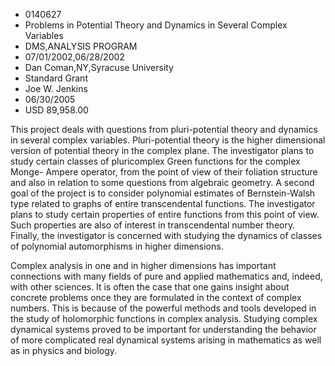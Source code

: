 
* 0140627
* Problems in Potential Theory and Dynamics in Several Complex Variables
* DMS,ANALYSIS PROGRAM
* 07/01/2002,06/28/2002
* Dan Coman,NY,Syracuse University
* Standard Grant
* Joe W. Jenkins
* 06/30/2005
* USD 89,958.00

This project deals with questions from pluri-potential theory and dynamics in
several complex variables. Pluri-potential theory is the higher dimensional
version of potential theory in the complex plane. The investigator plans to
study certain classes of pluricomplex Green functions for the complex Monge-
Ampere operator, from the point of view of their foliation structure and also in
relation to some questions from algebraic geometry. A second goal of the project
is to consider polynomial estimates of Bernstein-Walsh type related to graphs of
entire transcendental functions. The investigator plans to study certain
properties of entire functions from this point of view. Such properties are also
of interest in transcendental number theory. Finally, the investigator is
concerned with studying the dynamics of classes of polynomial automorphisms in
higher dimensions.

Complex analysis in one and in higher dimensions has important connections with
many fields of pure and applied mathematics and, indeed, with other sciences. It
is often the case that one gains insight about concrete problems once they are
formulated in the context of complex numbers. This is because of the powerful
methods and tools developed in the study of holomorphic functions in complex
analysis. Studying complex dynamical systems proved to be important for
understanding the behavior of more complicated real dynamical systems arising in
mathematics as well as in physics and biology.
